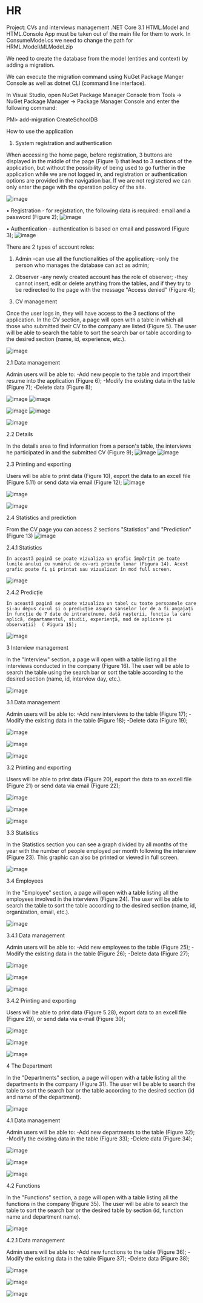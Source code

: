 # HR
Project:
CVs and interviews management
.NET Core 3.1
HTML.Model and HTML.Console App must be taken out of the main file for them to work.
In ConsumeModel.cs we need to change the path for  HRML.Model\MLModel.zip

We need to create the database from the model (entities and context) by adding a migration.

We can execute the migration command using NuGet Package Manger Console as well as dotnet CLI (command line interface).

In Visual Studio, open NuGet Package Manager Console from Tools -> NuGet Package Manager -> Package Manager Console and enter the following command:

PM> add-migration CreateSchoolDB


 How to use the application

1. System registration and authentication

 When accessing the home page, before registration, 3 buttons are displayed in the middle of the page (Figure 1) that lead to 3 sections of the application, but without the possibility of being used to go further in the application while we are not logged in, and registration or authentication options are provided in the navigation bar. If we are not registered we can only enter the page with the operation policy of the site.

![image](https://user-images.githubusercontent.com/87446991/165993954-8c24b562-bffc-413d-b17a-a7fd8d875b16.png)

• Registration - for registration, the following data is required: email and a password (Figure 2);
![image](https://user-images.githubusercontent.com/87446991/165994047-d9c6ed0f-5ab6-4a05-a105-fd2d4b850065.png)

• Authentication - authentication is based on email and password (Figure 3);
![image](https://user-images.githubusercontent.com/87446991/165994156-9b20fc65-c8b3-464c-8b0d-9fd2a9769594.png)

There are 2 types of account roles:

1. Admin
-can use all the functionalities of the application;
-only the person who manages the database can act as admin;


2. Observer
-any newly created account has the role of observer;
-they cannot insert, edit or delete anything from the tables, and if they try to be redirected to the page with the message "Access denied" (Figure 4);

2. CV management

Once the user logs in, they will have access to the 3 sections of the application. In the CV section, a page will open with a table in which all those who submitted their CV to the company are listed (Figure 5). The user will be able to search the table to sort the search bar or table according to the desired section (name, id, experience, etc.).

![image](https://user-images.githubusercontent.com/87446991/165995557-0fe6a76b-4e18-4d80-8c55-0338e229b066.png)

2.1 Data management

Admin users will be able to:
-Add new people to the table and import their resume into the application (Figure 6);
-Modify the existing data in the table (Figure 7);
-Delete data (Figure 8);

![image](https://user-images.githubusercontent.com/87446991/165995713-754e3080-839b-4573-a4e0-d57b5f015d4b.png)
![image](https://user-images.githubusercontent.com/87446991/165995729-7457c834-f2f1-45cd-a8a0-04e7ddcba489.png)

![image](https://user-images.githubusercontent.com/87446991/165995751-5339b65d-f34c-4a94-9f70-2a9245b3b293.png)
![image](https://user-images.githubusercontent.com/87446991/165995780-7c0dfc99-e099-4280-bd44-da0df7925fd2.png)

![image](https://user-images.githubusercontent.com/87446991/165995795-ea75d09c-c048-410b-b87c-72839e375706.png)


2.2 Details

In the details area to find information from a person's table, the interviews he participated in and the submitted CV (Figure 9);
![image](https://user-images.githubusercontent.com/87446991/165995919-5d0d2aa7-6865-4c00-8f01-f1654314749f.png)
![image](https://user-images.githubusercontent.com/87446991/165995930-cf58ad50-1a2d-44a7-a403-13cde10b3a13.png)


2.3 Printing and exporting

Users will be able to print data (Figure 10), export the data to an excell file (Figure 5.11) or send data via email (Figure 12);
![image](https://user-images.githubusercontent.com/87446991/165996220-b5dddc97-6efb-41ea-a6f2-5444a3186116.png)

![image](https://user-images.githubusercontent.com/87446991/165996229-1566d0e6-dbf4-4915-a64c-60527b3f7198.png)

![image](https://user-images.githubusercontent.com/87446991/165996244-b0c26d0b-f967-4a42-9c7a-1cc7d5d968f1.png)

2.4 Statistics and prediction

From the CV page you can access 2 sections "Statistics" and "Prediction" (Figure 13)
![image](https://user-images.githubusercontent.com/87446991/165996439-36bfd5c1-f1d9-4c01-9835-07adc11a5781.png)


2.4.1	Statistics

	În această pagină se poate vizualiza un grafic împărțit pe toate lunile anului cu numărul de cv-uri primite lunar (Figura 14). Acest grafic poate fi și printat sau vizualizat în mod full screen.
  
  ![image](https://user-images.githubusercontent.com/87446991/165996801-3f75b232-748e-4b7b-b13a-908d7fa12e2c.png)

2.4.2	Predicție

	În această pagină se poate vizualiza un tabel cu toate persoanele care și-au depus cv-ul și o predicție asupra șanselor lor de a fi angajați în funcție de 7 date de intrare(nume, dată nașterii, funcția la care aplică, departamentul, studii, experiență, mod de aplicare și observații)  ( Figura 15);
  
  ![image](https://user-images.githubusercontent.com/87446991/165996943-bb27618f-00e3-4d1c-9ebd-83e438c6fe6c.png)

3 Interview management

In the "Interview" section, a page will open with a table listing all the interviews conducted in the company (Figure 16). The user will be able to search the table using the search bar or sort the table according to the desired section (name, id, interview day, etc.).

![image](https://user-images.githubusercontent.com/87446991/165997733-da031b8e-86ec-4a6e-90f9-d4606b999ca2.png)

3.1 Data management

Admin users will be able to:
-Add new interviews to the table (Figure 17);
-Modify the existing data in the table (Figure 18);
-Delete data (Figure 19);

![image](https://user-images.githubusercontent.com/87446991/165997844-bab50351-4a32-4511-9f55-f6f9e30f970a.png)

![image](https://user-images.githubusercontent.com/87446991/165997858-722b1b50-c4d0-4dc1-8245-5c91519ad90e.png)

![image](https://user-images.githubusercontent.com/87446991/165997877-655dc1a9-2485-4ca2-b14c-72ea1775f5bb.png)

3.2 Printing and exporting

Users will be able to print data (Figure 20), export the data to an excell file (Figure 21) or send data via email (Figure 22);

![image](https://user-images.githubusercontent.com/87446991/165997956-c127b889-6ad5-4950-ae9a-8d9d115725f9.png)

![image](https://user-images.githubusercontent.com/87446991/165997973-ab5fe504-27b6-4330-a149-fb8692bf956e.png)

![image](https://user-images.githubusercontent.com/87446991/165997997-e277c67f-2562-4439-8383-c6f81897aa88.png)

3.3 Statistics

In the Statistics section you can see a graph divided by all months of the year with the number of people employed per month following the interview (Figure 23). This graphic can also be printed or viewed in full screen.

![image](https://user-images.githubusercontent.com/87446991/165998360-7d98d406-d8cf-49d9-a9ba-13ec5fd0c436.png)

3.4 Employees

In the "Employee" section, a page will open with a table listing all the employees involved in the interviews (Figure 24). The user will be able to search the table to sort the table according to the desired section (name, id, organization, email, etc.).

![image](https://user-images.githubusercontent.com/87446991/165998497-c3f82c0b-794f-4aff-ad1d-36c2d7fb9f29.png)

3.4.1 Data management

Admin users will be able to:
-Add new employees to the table (Figure 25);
-Modify the existing data in the table (Figure 26);
-Delete data (Figure 27);

![image](https://user-images.githubusercontent.com/87446991/165998806-3c790aef-0025-4421-8e40-6e5cf751ab85.png)

![image](https://user-images.githubusercontent.com/87446991/165998823-e7782b77-ec71-4b97-aa5c-179c90b86a7d.png)

![image](https://user-images.githubusercontent.com/87446991/165998842-3d2ca6fb-432a-44fb-ab77-60359616960a.png)

3.4.2 Printing and exporting

Users will be able to print data (Figure 5.28), export data to an excell file (Figure 29), or send data via e-mail (Figure 30);

![image](https://user-images.githubusercontent.com/87446991/165998945-dc50df93-81e8-406b-8300-6505abcbc784.png)

![image](https://user-images.githubusercontent.com/87446991/165998964-45c03202-ce76-45f5-b984-b8b101b075a8.png)

![image](https://user-images.githubusercontent.com/87446991/165998983-d019585f-a73f-438f-b194-39bd1b80c57e.png)

4 The Department

In the "Departments" section, a page will open with a table listing all the departments in the company (Figure 31). The user will be able to search the table to sort the search bar or the table according to the desired section (id and name of the department).


![image](https://user-images.githubusercontent.com/87446991/165999224-334ec1af-a996-4cc5-8d60-aeed7baf1f14.png)

4.1 Data management

Admin users will be able to:
-Add new departments to the table (Figure 32);
-Modify the existing data in the table (Figure 33);
-Delete data (Figure 34);

![image](https://user-images.githubusercontent.com/87446991/165999321-0fdc1d18-b0f8-40a0-aab5-7d85c54d6a55.png)

![image](https://user-images.githubusercontent.com/87446991/165999342-1fe189f2-e599-4af7-8bd5-4218a19fdc27.png)

![image](https://user-images.githubusercontent.com/87446991/165999361-d02937e1-8ea5-4757-9d7c-3ea9e81d582e.png)

4.2 Functions

In the "Functions" section, a page will open with a table listing all the functions in the company (Figure 35). The user will be able to search the table to sort the search bar or the desired table by section (id, function name and department name).

![image](https://user-images.githubusercontent.com/87446991/165999456-334c7349-dfdf-4e3d-a4d6-0de31a035ab4.png)

4.2.1 Data management

Admin users will be able to:
-Add new functions to the table (Figure 36);
-Modify the existing data in the table (Figure 37);
-Delete data (Figure 38);

![image](https://user-images.githubusercontent.com/87446991/165999531-cdf559d0-df83-4191-a3c0-625a3ad48e78.png)

![image](https://user-images.githubusercontent.com/87446991/165999548-fe551c7e-9a25-41c7-a6c6-81d9ef87cdf9.png)

![image](https://user-images.githubusercontent.com/87446991/165999560-1b6f5e44-d721-45db-b961-f8f0d4b07183.png)


